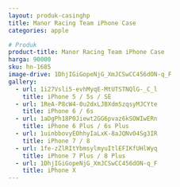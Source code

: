 ```yaml
---
layout: produk-casinghp
title: Manor Racing Team iPhone Case
categories: apple

# Produk
product-title: Manor Racing Team iPhone Case
harga: 90000
sku: hn-1685
image-drive: 1DhjIGiGopeNjG_XmJCSwCC456dON-q_F
gallery:
  - url: 1i27Vsli5-evhMyqE-MtUTSTNQlG-_C_l
    title: iPhone 5 / 5s / SE
  - url: 1ReA-P8cW4-0u2dxLJBXdmSzqsyMJCYte
    title: iPhone 6 / 6s
  - url: 1aDgPh18P0Jiewt2GG6pvaz6kSOWIwERn
    title: iPhone 6 Plus / 6s Plus
  - url: 1uinbbovyEOhhyIaLxK-8aJQNvO4Sg3IR
    title: iPhone 7 / 8
  - url: 1fe-zZlRItYbmsylmyuItlEFIKfUHlWyq
    title: iPhone 7 Plus / 8 Plus
  - url: 1DhjIGiGopeNjG_XmJCSwCC456dON-q_F
    title: iPhone X
---
```

